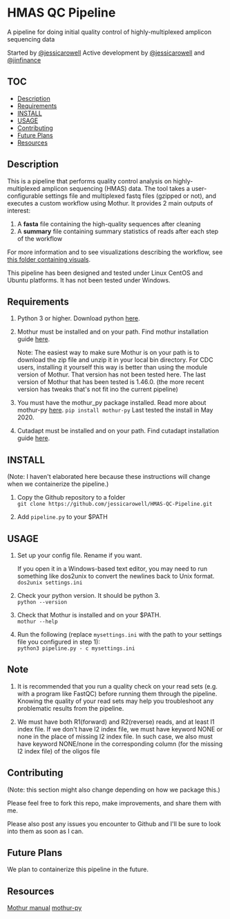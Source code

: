 # HMAS QC Pipeline

A pipeline for doing initial quality control of highly-multiplexed amplicon sequencing data

Started by [@jessicarowell](https://github.com/jessicarowell)
Active development by [@jessicarowell](https://github.com/jessicarowell) and [@jinfinance](https://github.com/jinfinance)

## TOC
* [Description](#description)
* [Requirements](#requirements)
* [INSTALL](#install)
* [USAGE](#usage)
* [Contributing](#contributing)
* [Future Plans](#future-plans)
* [Resources](#resources)

## Description

This is a pipeline that performs quality control analysis on highly-multiplexed amplicon sequencing (HMAS) data.
The tool takes a user-configurable settings file and multiplexed fastq files (gzipped or not), and executes a custom workflow using Mothur.
It provides 2 main outputs of interest: 

1. A **fasta** file containing the high-quality sequences after cleaning
2. A **summary** file containing summary statistics of reads after each step of the workflow

For more information and to see visualizations describing the workflow, see [this folder containing visuals](https://github.com/jessicarowell/HMAS-QC-Pipeline/tree/master/visuals).

This pipeline has been designed and tested under Linux CentOS and Ubuntu platforms.  It has not been tested under Windows.

## Requirements

1. Python 3 or higher. Download python [here](https://www.python.org/downloads/). 

2. Mothur must be installed and on your path. Find mothur installation guide [here](https://mothur.org/wiki/installation/).  

	Note: The easiest way to make sure Mothur is on your path is to download the zip file and unzip it in your local bin directory.
        For CDC users, installing it yourself this way is better than using the module version of Mothur.  That version has not been tested here.
        The last version of Mothur that has been tested is 1.46.0. (the more recent version has tweaks that's not fit ino the current pipeline) 

3. You must have the mothur_py package installed.  Read more about mothur-py [here](https://pypi.org/project/mothur-py/).
	`pip install mothur-py`
         Last tested the install in May 2020.

4. Cutadapt must be installed and on your path. Find cutadapt installation guide [here](https://cutadapt.readthedocs.io/en/stable/installation.html).


## INSTALL

(Note: I haven't elaborated here because these instructions will change when we containerize the pipeline.)

1. Copy the Github repository to a folder  
`git clone https://github.com/jessicarowell/HMAS-QC-Pipeline.git` 

2. Add `pipeline.py` to your $PATH


## USAGE

1. Set up your config file. Rename if you want.

	If you open it in a Windows-based text editor, you may need to run something like dos2unix to convert the newlines back to Unix format.
	`dos2unix settings.ini`

2. Check your python version. It should be python 3.  
`python --version`

3. Check that Mothur is installed and on your $PATH.  
`mothur --help`

4. Run the following (replace `mysettings.ini` with the path to your settings file you configured in step 1):  
`python3 pipeline.py - c mysettings.ini`  

## Note

1. It is recommended that you run a quality check on your read sets (e.g. with a program like FastQC) before running them through the pipeline.  Knowing the quality of your read sets may help you troubleshoot any problematic results from the pipeline.

2. We must have both R1(forward) and R2(reverse) reads, and at least I1 index file. If we don't have I2 index file, we
must have keyword NONE or none in the place of missing I2 index file. In such case, we also must have keyword NONE/none
in the corresponding column (for the missing I2 index file) of the oligos file

## Contributing

(Note: this section might also change depending on how we package this.)

Please feel free to fork this repo, make improvements, and share them with me.

Please also post any issues you encounter to Github and I'll be sure to look into them as soon as I can.


## Future Plans

We plan to containerize this pipeline in the future.

## Resources

[Mothur manual](https://mothur.org/wiki/mothur_manual/)
[mothur-py](https://pypi.org/project/mothur-py/)
